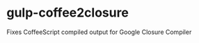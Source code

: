 gulp-coffee2closure
===================

Fixes CoffeeScript compiled output for Google Closure Compiler
